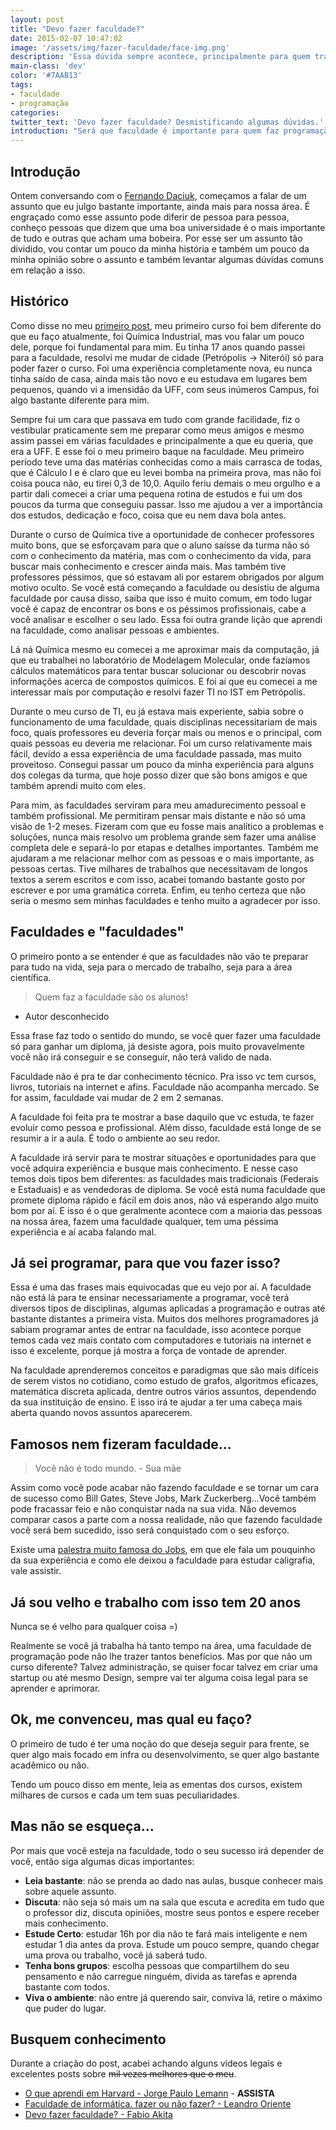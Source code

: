 ```yaml
---
layout: post
title: "Devo fazer faculdade?"
date: 2015-02-07 10:47:02
image: '/assets/img/fazer-faculdade/face-img.png'
description: 'Essa dúvida sempre acontece, principalmente para quem trabalha com programação. Vamos conversar mais sobre o assunto.'
main-class: 'dev'
color: '#7AAB13'
tags:
- faculdade
- programação
categories:
twitter_text: 'Devo fazer faculdade? Desmistificando algumas dúvidas.'
introduction: "Será que faculdade é importante para quem faz programação? Essa dúvida sempre acontece e nesse post iremos conversar um pouco mais sobre."
---
```


## Introdução

Ontem conversando com o [Fernando Daciuk](http://blog.da2k.com.br/), começamos a falar de um assunto que eu julgo bastante importante, ainda mais para nossa área. É engraçado como esse assunto pode diferir de pessoa para pessoa, conheço pessoas que dizem que uma boa universidade é o mais importante de tudo e outras que acham uma bobeira. Por esse ser um assunto tão dividido, vou contar um pouco da minha história e também um pouco da minha opinião sobre o assunto e também levantar algumas dúvidas comuns em relação a isso.

## Histórico

Como disse no meu [primeiro post](https://willianjusten.com.br/making-of-parte-1/), meu primeiro curso foi bem diferente do que eu faço atualmente, foi Química Industrial, mas vou falar um pouco dele, porque foi fundamental para mim. Eu tinha 17 anos quando passei para a faculdade, resolvi me mudar de cidade (Petrópolis -> Niterói) só para poder fazer o curso. Foi uma experiência completamente nova, eu nunca tinha saído de casa, ainda mais tão novo e eu estudava em lugares bem pequenos, quando vi a imensidão da UFF, com seus inúmeros Campus, foi algo bastante diferente para mim.

Sempre fui um cara que passava em tudo com grande facilidade, fiz o vestibular praticamente sem me preparar como meus amigos e mesmo assim passei em várias faculdades e principalmente a que eu queria, que era a UFF. E esse foi o meu primeiro baque na faculdade. Meu primeiro período teve uma das matérias conhecidas como a mais carrasca de todas, que é Cálculo I e é claro que eu levei bomba na primeira prova, mas não foi coisa pouca não, eu tirei 0,3 de 10,0. Aquilo feriu demais o meu orgulho e a partir dali comecei a criar uma pequena rotina de estudos e fui um dos poucos da turma que conseguiu passar. Isso me ajudou a ver a importância dos estudos, dedicação e foco, coisa que eu nem dava bola antes.

Durante o curso de Química tive a oportunidade de conhecer professores muito bons, que se esforçavam para que o aluno saísse da turma não só com o conhecimento da matéria, mas com o conhecimento da vida, para buscar mais conhecimento e crescer ainda mais. Mas também tive professores péssimos, que só estavam ali por estarem obrigados por algum motivo oculto. Se você está começando a faculdade ou desistiu de alguma faculdade por causa disso, saiba que isso é muito comum, em todo lugar você é capaz de encontrar os bons e os péssimos profissionais, cabe a você analisar e escolher o seu lado. Essa foi outra grande lição que aprendi na faculdade, como analisar pessoas e ambientes.

Lá ná Química mesmo eu comecei a me aproximar mais da computação, já que eu trabalhei no laboratório de Modelagem Molecular, onde fazíamos cálculos matemáticos para tentar buscar solucionar ou descobrir novas informações acerca de compostos químicos. E foi aí que eu comecei a me interessar mais por computação e resolvi fazer TI no IST em Petrópolis.

Durante o meu curso de TI, eu já estava mais experiente, sabia sobre o funcionamento de uma faculdade, quais disciplinas necessitariam de mais foco, quais professores eu deveria forçar mais ou menos e o principal, com quais pessoas eu deveria me relacionar. Foi um curso relativamente mais fácil, devido a essa experiência de uma faculdade passada, mas muito proveitoso. Consegui passar um pouco da minha experiência para alguns dos colegas da turma, que hoje posso dizer que são bons amigos e que também aprendi muito com eles.

Para mim, as faculdades serviram para meu amadurecimento pessoal e também profissional. Me permitiram pensar mais distante e não só uma visão de 1-2 meses. Fizeram com que eu fosse mais analítico a problemas e soluções, nunca mais resolvo um problema grande sem fazer uma análise completa dele e separá-lo por etapas e detalhes importantes. Também me ajudaram a me relacionar melhor com as pessoas e o mais importante, as pessoas certas. Tive milhares de trabalhos que necessitavam de longos textos a serem escritos e com isso, acabei tomando bastante gosto por escrever e por uma gramática correta. Enfim, eu tenho certeza que não seria o mesmo sem minhas faculdades e tenho muito a agradecer por isso.

## Faculdades e "faculdades"

O primeiro ponto a se entender é que as faculdades não vão te preparar para tudo na vida, seja para o mercado de trabalho, seja para a área científica.

> Quem faz a faculdade são os alunos!
- Autor desconhecido

Essa frase faz todo o sentido do mundo, se você quer fazer uma faculdade só para ganhar um diploma, já desiste agora, pois muito provavelmente você não irá conseguir e se conseguir, não terá valido de nada.

Faculdade não é pra te dar conhecimento técnico. Pra isso vc tem cursos, livros, tutoriais na internet e afins.
Faculdade não acompanha mercado. Se for assim, faculdade vai mudar de 2 em 2 semanas.

A faculdade foi feita pra te mostrar a base daquilo que vc estuda, te fazer evoluir como pessoa e profissional.
Além disso, faculdade está longe de se resumir a ir a aula. É todo o ambiente ao seu redor.

A faculdade irá servir para te mostrar situações e oportunidades para que você adquira experiência e busque mais conhecimento. E nesse caso temos dois tipos bem diferentes: as faculdades mais tradicionais (Federais e Estaduais) e as vendedoras de diploma. Se você está numa faculdade que promete diploma rápido e fácil em dois anos, não vá esperando algo muito bom por aí. E isso é o que geralmente acontece com a maioria das pessoas na nossa área, fazem uma faculdade qualquer, tem uma péssima experiência e aí acaba falando mal.

## Já sei programar, para que vou fazer isso?

Essa é uma das frases mais equivocadas que eu vejo por aí. A faculdade não está lá para te ensinar necessariamente a programar, você terá diversos tipos de disciplinas, algumas aplicadas a programação e outras até bastante distantes a primeira vista. Muitos dos melhores programadores já sabiam programar antes de entrar na faculdade, isso acontece porque temos cada vez mais contato com computadores e tutoriais na internet e isso é excelente, porque já mostra a força de vontade de aprender.

Na faculdade aprenderemos conceitos e paradigmas que são mais difíceis de serem vistos no cotidiano, como estudo de grafos, algoritmos eficazes, matemática discreta aplicada, dentre outros vários assuntos, dependendo da sua instituição de ensino. E isso irá te ajudar a ter uma cabeça mais aberta quando novos assuntos aparecerem.

## Famosos nem fizeram faculdade...

> Você não é todo mundo. - Sua mãe

Assim como você pode acabar não fazendo faculdade e se tornar um cara de sucesso como Bill Gates, Steve Jobs, Mark Zuckerberg...Você também pode fracassar feio e não conquistar nada na sua vida. Não devemos comparar casos a parte com a nossa realidade, não que fazendo faculdade você será bem sucedido, isso será conquistado com o seu esforço.

Existe uma [palestra muito famosa do Jobs](https://www.youtube.com/watch?v=66f2yP7ehDs), em que ele fala um pouquinho da sua experiência e como ele deixou a faculdade para estudar caligrafia, vale assistir.

## Já sou velho e trabalho com isso tem 20 anos

Nunca se é velho para qualquer coisa =)

Realmente se você já trabalha há tanto tempo na área, uma faculdade de programação pode não lhe trazer tantos benefícios. Mas por que não um curso diferente? Talvez administração, se quiser focar talvez em criar uma startup ou até mesmo Design, sempre vai ter alguma coisa legal para se aprender e aprimorar.

## Ok, me convenceu, mas qual eu faço?

O primeiro de tudo é ter uma noção do que deseja seguir para frente, se quer algo mais focado em infra ou desenvolvimento, se quer algo bastante acadêmico ou não.

Tendo um pouco disso em mente, leia as ementas dos cursos, existem milhares de cursos e cada um tem suas peculiaridades.

## Mas não se esqueça...

Por mais que você esteja na faculdade, todo o seu sucesso irá depender de você, então siga algumas dicas importantes:

* **Leia bastante**: não se prenda ao dado nas aulas, busque conhecer mais sobre aquele assunto.
* **Discuta**: não seja só mais um na sala que escuta e acredita em tudo que o professor diz, discuta opiniões, mostre seus pontos e espere receber mais conhecimento.
* **Estude Certo**: estudar 16h por dia não te fará mais inteligente e nem estudar 1 dia antes da prova. Estude um pouco sempre, quando chegar uma prova ou trabalho, você já saberá tudo.
* **Tenha bons grupos**: escolha pessoas que compartilhem do seu pensamento e não carregue ninguém, divida as tarefas e aprenda bastante com todos.
* **Viva o ambiente**: não entre já querendo sair, conviva lá, retire o máximo que puder do lugar.

## Busquem conhecimento

Durante a criação do post, acabei achando alguns vídeos legais e excelentes posts sobre <s>mil vezes melhores que o meu</s>.

* [O que aprendi em Harvard - Jorge Paulo Lemann](https://www.youtube.com/watch?v=rhaeYj7cln0) - **ASSISTA**
* [Faculdade de informática. fazer ou não fazer? - Leandro Oriente](http://leandrooriente.com/faculdade-de-informatica-fazer-ou-nao-fazer/)
* [Devo fazer faculdade? - Fabio Akita](http://www.akitaonrails.com/2009/04/17/off-topic-devo-fazer-faculdade#.VNYHTFPF88Y)
